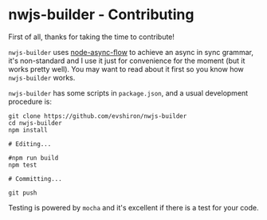 # nwjs-builder - Contributing

First of all, thanks for taking the time to contribute!

`nwjs-builder` uses [node-async-flow](https://github.com/evshiron/node-async-flow) to achieve an async in sync grammar, it's non-standard and I use it just for convenience for the moment (but it works pretty well). You may want to read about it first so you know how `nwjs-builder` works.

`nwjs-builder` has some scripts in `package.json`, and a usual development procedure is:

```shell
git clone https://github.com/evshiron/nwjs-builder
cd nwjs-builder
npm install

# Editing...

#npm run build
npm test

# Committing...

git push
```

Testing is powered by `mocha` and it's excellent if there is a test for your code.